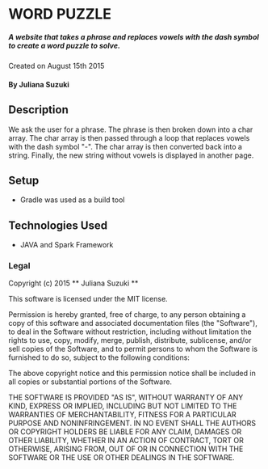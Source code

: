 # WORD PUZZLE

##### A website that takes a phrase and replaces vowels with the dash symbol to create a word puzzle to solve.
Created on August 15th 2015

#### By Juliana Suzuki

## Description

We ask the user for a phrase. The phrase is then broken down into a char array. The char array is then passed through
a loop that replaces vowels with the dash symbol "-". The char array is then converted back into a string. Finally,
the new string without vowels is displayed in another page.

## Setup

* Gradle was used as a build tool


## Technologies Used

* JAVA and Spark Framework

### Legal

Copyright (c) 2015 ** Juliana Suzuki **

This software is licensed under the MIT license.

Permission is hereby granted, free of charge, to any person obtaining a copy
of this software and associated documentation files (the "Software"), to deal
in the Software without restriction, including without limitation the rights
to use, copy, modify, merge, publish, distribute, sublicense, and/or sell
copies of the Software, and to permit persons to whom the Software is
furnished to do so, subject to the following conditions:

The above copyright notice and this permission notice shall be included in
all copies or substantial portions of the Software.

THE SOFTWARE IS PROVIDED "AS IS", WITHOUT WARRANTY OF ANY KIND, EXPRESS OR
IMPLIED, INCLUDING BUT NOT LIMITED TO THE WARRANTIES OF MERCHANTABILITY,
FITNESS FOR A PARTICULAR PURPOSE AND NONINFRINGEMENT. IN NO EVENT SHALL THE
AUTHORS OR COPYRIGHT HOLDERS BE LIABLE FOR ANY CLAIM, DAMAGES OR OTHER
LIABILITY, WHETHER IN AN ACTION OF CONTRACT, TORT OR OTHERWISE, ARISING FROM,
OUT OF OR IN CONNECTION WITH THE SOFTWARE OR THE USE OR OTHER DEALINGS IN
THE SOFTWARE.

